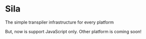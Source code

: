 # Sila
The simple transpiler infrastructure for every platform

But, now is support JavaScript only. Other platform is coming soon!
